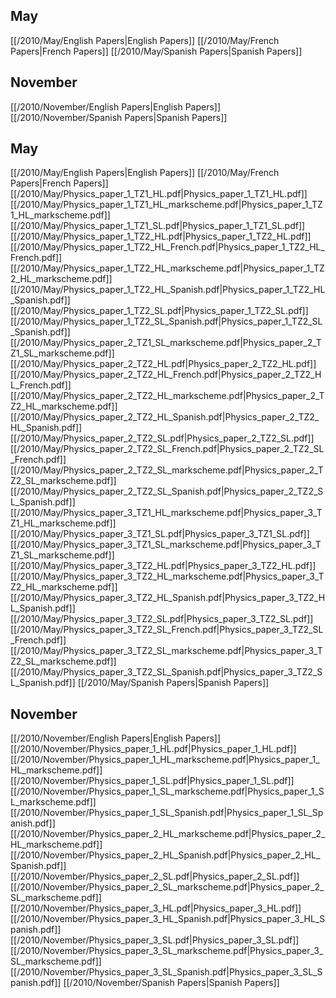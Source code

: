 
## May
[[/2010/May/English Papers|English Papers]]
[[/2010/May/French Papers|French Papers]]
[[/2010/May/Spanish Papers|Spanish Papers]]

## November
[[/2010/November/English Papers|English Papers]]
[[/2010/November/Spanish Papers|Spanish Papers]]

## May
[[/2010/May/English Papers|English Papers]]
[[/2010/May/French Papers|French Papers]]
[[/2010/May/Physics_paper_1_TZ1_HL.pdf|Physics_paper_1_TZ1_HL.pdf]]
[[/2010/May/Physics_paper_1_TZ1_HL_markscheme.pdf|Physics_paper_1_TZ1_HL_markscheme.pdf]]
[[/2010/May/Physics_paper_1_TZ1_SL.pdf|Physics_paper_1_TZ1_SL.pdf]]
[[/2010/May/Physics_paper_1_TZ2_HL.pdf|Physics_paper_1_TZ2_HL.pdf]]
[[/2010/May/Physics_paper_1_TZ2_HL_French.pdf|Physics_paper_1_TZ2_HL_French.pdf]]
[[/2010/May/Physics_paper_1_TZ2_HL_markscheme.pdf|Physics_paper_1_TZ2_HL_markscheme.pdf]]
[[/2010/May/Physics_paper_1_TZ2_HL_Spanish.pdf|Physics_paper_1_TZ2_HL_Spanish.pdf]]
[[/2010/May/Physics_paper_1_TZ2_SL.pdf|Physics_paper_1_TZ2_SL.pdf]]
[[/2010/May/Physics_paper_1_TZ2_SL_Spanish.pdf|Physics_paper_1_TZ2_SL_Spanish.pdf]]
[[/2010/May/Physics_paper_2_TZ1_SL_markscheme.pdf|Physics_paper_2_TZ1_SL_markscheme.pdf]]
[[/2010/May/Physics_paper_2_TZ2_HL.pdf|Physics_paper_2_TZ2_HL.pdf]]
[[/2010/May/Physics_paper_2_TZ2_HL_French.pdf|Physics_paper_2_TZ2_HL_French.pdf]]
[[/2010/May/Physics_paper_2_TZ2_HL_markscheme.pdf|Physics_paper_2_TZ2_HL_markscheme.pdf]]
[[/2010/May/Physics_paper_2_TZ2_HL_Spanish.pdf|Physics_paper_2_TZ2_HL_Spanish.pdf]]
[[/2010/May/Physics_paper_2_TZ2_SL.pdf|Physics_paper_2_TZ2_SL.pdf]]
[[/2010/May/Physics_paper_2_TZ2_SL_French.pdf|Physics_paper_2_TZ2_SL_French.pdf]]
[[/2010/May/Physics_paper_2_TZ2_SL_markscheme.pdf|Physics_paper_2_TZ2_SL_markscheme.pdf]]
[[/2010/May/Physics_paper_2_TZ2_SL_Spanish.pdf|Physics_paper_2_TZ2_SL_Spanish.pdf]]
[[/2010/May/Physics_paper_3_TZ1_HL_markscheme.pdf|Physics_paper_3_TZ1_HL_markscheme.pdf]]
[[/2010/May/Physics_paper_3_TZ1_SL.pdf|Physics_paper_3_TZ1_SL.pdf]]
[[/2010/May/Physics_paper_3_TZ1_SL_markscheme.pdf|Physics_paper_3_TZ1_SL_markscheme.pdf]]
[[/2010/May/Physics_paper_3_TZ2_HL.pdf|Physics_paper_3_TZ2_HL.pdf]]
[[/2010/May/Physics_paper_3_TZ2_HL_markscheme.pdf|Physics_paper_3_TZ2_HL_markscheme.pdf]]
[[/2010/May/Physics_paper_3_TZ2_HL_Spanish.pdf|Physics_paper_3_TZ2_HL_Spanish.pdf]]
[[/2010/May/Physics_paper_3_TZ2_SL.pdf|Physics_paper_3_TZ2_SL.pdf]]
[[/2010/May/Physics_paper_3_TZ2_SL_French.pdf|Physics_paper_3_TZ2_SL_French.pdf]]
[[/2010/May/Physics_paper_3_TZ2_SL_markscheme.pdf|Physics_paper_3_TZ2_SL_markscheme.pdf]]
[[/2010/May/Physics_paper_3_TZ2_SL_Spanish.pdf|Physics_paper_3_TZ2_SL_Spanish.pdf]]
[[/2010/May/Spanish Papers|Spanish Papers]]

## November
[[/2010/November/English Papers|English Papers]]
[[/2010/November/Physics_paper_1_HL.pdf|Physics_paper_1_HL.pdf]]
[[/2010/November/Physics_paper_1_HL_markscheme.pdf|Physics_paper_1_HL_markscheme.pdf]]
[[/2010/November/Physics_paper_1_SL.pdf|Physics_paper_1_SL.pdf]]
[[/2010/November/Physics_paper_1_SL_markscheme.pdf|Physics_paper_1_SL_markscheme.pdf]]
[[/2010/November/Physics_paper_1_SL_Spanish.pdf|Physics_paper_1_SL_Spanish.pdf]]
[[/2010/November/Physics_paper_2_HL_markscheme.pdf|Physics_paper_2_HL_markscheme.pdf]]
[[/2010/November/Physics_paper_2_HL_Spanish.pdf|Physics_paper_2_HL_Spanish.pdf]]
[[/2010/November/Physics_paper_2_SL.pdf|Physics_paper_2_SL.pdf]]
[[/2010/November/Physics_paper_2_SL_markscheme.pdf|Physics_paper_2_SL_markscheme.pdf]]
[[/2010/November/Physics_paper_3_HL.pdf|Physics_paper_3_HL.pdf]]
[[/2010/November/Physics_paper_3_HL_Spanish.pdf|Physics_paper_3_HL_Spanish.pdf]]
[[/2010/November/Physics_paper_3_SL.pdf|Physics_paper_3_SL.pdf]]
[[/2010/November/Physics_paper_3_SL_markscheme.pdf|Physics_paper_3_SL_markscheme.pdf]]
[[/2010/November/Physics_paper_3_SL_Spanish.pdf|Physics_paper_3_SL_Spanish.pdf]]
[[/2010/November/Spanish Papers|Spanish Papers]]
